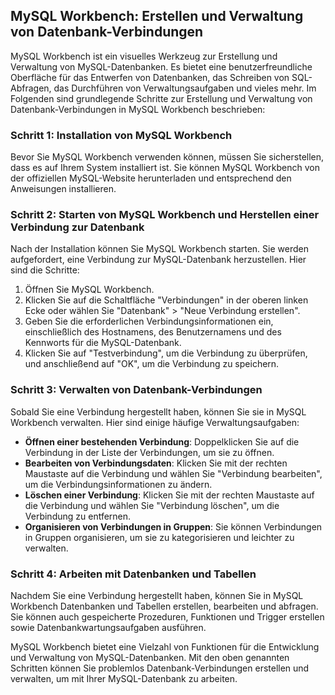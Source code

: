## MySQL Workbench: Erstellen und Verwaltung von Datenbank-Verbindungen

MySQL Workbench ist ein visuelles Werkzeug zur Erstellung und Verwaltung von MySQL-Datenbanken. Es bietet eine benutzerfreundliche Oberfläche für das Entwerfen von Datenbanken, das Schreiben von SQL-Abfragen, das Durchführen von Verwaltungsaufgaben und vieles mehr. Im Folgenden sind grundlegende Schritte zur Erstellung und Verwaltung von Datenbank-Verbindungen in MySQL Workbench beschrieben:

### Schritt 1: Installation von MySQL Workbench

Bevor Sie MySQL Workbench verwenden können, müssen Sie sicherstellen, dass es auf Ihrem System installiert ist. Sie können MySQL Workbench von der offiziellen MySQL-Website herunterladen und entsprechend den Anweisungen installieren.

### Schritt 2: Starten von MySQL Workbench und Herstellen einer Verbindung zur Datenbank

Nach der Installation können Sie MySQL Workbench starten. Sie werden aufgefordert, eine Verbindung zur MySQL-Datenbank herzustellen. Hier sind die Schritte:

1. Öffnen Sie MySQL Workbench.
2. Klicken Sie auf die Schaltfläche "Verbindungen" in der oberen linken Ecke oder wählen Sie "Datenbank" > "Neue Verbindung erstellen".
3. Geben Sie die erforderlichen Verbindungsinformationen ein, einschließlich des Hostnamens, des Benutzernamens und des Kennworts für die MySQL-Datenbank.
4. Klicken Sie auf "Testverbindung", um die Verbindung zu überprüfen, und anschließend auf "OK", um die Verbindung zu speichern.

### Schritt 3: Verwalten von Datenbank-Verbindungen

Sobald Sie eine Verbindung hergestellt haben, können Sie sie in MySQL Workbench verwalten. Hier sind einige häufige Verwaltungsaufgaben:

- **Öffnen einer bestehenden Verbindung**: Doppelklicken Sie auf die Verbindung in der Liste der Verbindungen, um sie zu öffnen.
- **Bearbeiten von Verbindungsdaten**: Klicken Sie mit der rechten Maustaste auf die Verbindung und wählen Sie "Verbindung bearbeiten", um die Verbindungsinformationen zu ändern.
- **Löschen einer Verbindung**: Klicken Sie mit der rechten Maustaste auf die Verbindung und wählen Sie "Verbindung löschen", um die Verbindung zu entfernen.
- **Organisieren von Verbindungen in Gruppen**: Sie können Verbindungen in Gruppen organisieren, um sie zu kategorisieren und leichter zu verwalten.

### Schritt 4: Arbeiten mit Datenbanken und Tabellen

Nachdem Sie eine Verbindung hergestellt haben, können Sie in MySQL Workbench Datenbanken und Tabellen erstellen, bearbeiten und abfragen. Sie können auch gespeicherte Prozeduren, Funktionen und Trigger erstellen sowie Datenbankwartungsaufgaben ausführen.

MySQL Workbench bietet eine Vielzahl von Funktionen für die Entwicklung und Verwaltung von MySQL-Datenbanken. Mit den oben genannten Schritten können Sie problemlos Datenbank-Verbindungen erstellen und verwalten, um mit Ihrer MySQL-Datenbank zu arbeiten.
